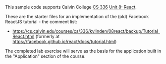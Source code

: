 This sample code supports Calvin College
[CS 336](https://cs.calvin.edu/courses/cs/336/kvlinden)
[Unit 8: React](https://cs.calvin.edu/courses/cs/336/kvlinden/08react/index.html).

These are the starter files for an implementation of the (old) Facebook ReactJS tutorial -
the comment list:

- https://cs.calvin.edu/courses/cs/336/kvlinden/08react/backup/Tutorial_React.html
(formerly at https://facebook.github.io/react/docs/tutorial.html)

The completed lab exercise will serve as the basis for the application built in
the "Application" section of the course.

